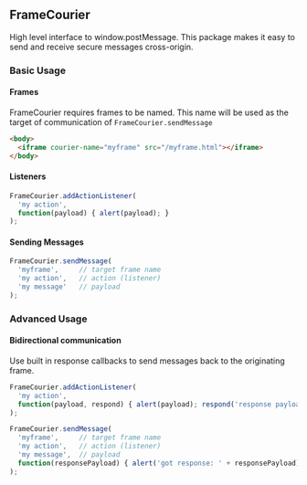 ## FrameCourier

High level interface to window.postMessage.
This package makes it easy to send and receive secure messages cross-origin.

### Basic Usage

#### Frames

FrameCourier requires frames to be named.  This name will be used as the target of communication of `FrameCourier.sendMessage`

```html
<body>
  <iframe courier-name="myframe" src="/myframe.html"></iframe>
</body>
```

#### Listeners

```javascript
FrameCourier.addActionListener(
  'my action',
  function(payload) { alert(payload); }
);
```

#### Sending Messages

```javascript
FrameCourier.sendMessage(
  'myframe',     // target frame name
  'my action',   // action (listener)
  'my message'   // payload
);
```

### Advanced Usage

#### Bidirectional communication

Use built in response callbacks to send messages back to the originating frame.

```javascript
FrameCourier.addActionListener(
  'my action',
  function(payload, respond) { alert(payload); respond('response payload'); }
);
```

```javascript
FrameCourier.sendMessage(
  'myframe',     // target frame name
  'my action',   // action (listener)
  'my message',  // payload
  function(responsePayload) { alert('got response: ' + responsePayload); }
);
```
